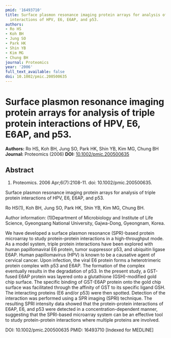 ```yaml
---
pmid: '16493710'
title: Surface plasmon resonance imaging protein arrays for analysis of triple protein
  interactions of HPV, E6, E6AP, and p53.
authors:
- Ro HS
- Koh BH
- Jung SO
- Park HK
- Shin YB
- Kim MG
- Chung BH
journal: Proteomics
year: '2006'
full_text_available: false
doi: 10.1002/pmic.200500635
---
```


# Surface plasmon resonance imaging protein arrays for analysis of triple protein interactions of HPV, E6, E6AP, and p53.
**Authors:** Ro HS, Koh BH, Jung SO, Park HK, Shin YB, Kim MG, Chung BH
**Journal:** Proteomics (2006)
**DOI:** [10.1002/pmic.200500635](https://doi.org/10.1002/pmic.200500635)

## Abstract

1. Proteomics. 2006 Apr;6(7):2108-11. doi: 10.1002/pmic.200500635.

Surface plasmon resonance imaging protein arrays for analysis of triple protein 
interactions of HPV, E6, E6AP, and p53.

Ro HS(1), Koh BH, Jung SO, Park HK, Shin YB, Kim MG, Chung BH.

Author information:
(1)Department of Microbiology and Institute of Life Science, Gyeongsang National 
University, Gajwa-Dong, Gyeongnam, Korea.

We have developed a surface plasmon resonance (SPR)-based protein microarray to 
study protein-protein interactions in a high-throughput mode. As a model system, 
triple protein interactions have been explored with human papillomaviral E6 
protein, tumor suppressor p53, and ubiquitin ligase E6AP. Human papillomavirus 
(HPV) is known to be a causative agent of cervical cancer. Upon infection, the 
viral E6 protein forms a heterotrimeric protein complex with p53 and E6AP. The 
formation of the complex eventually results in the degradation of p53. In the 
present study, a GST-fused E6AP protein was layered onto a glutathione 
(GSH)-modified gold chip surface. The specific binding of GST-E6AP protein onto 
the gold chip surface was facilitated through the affinity of GST to its 
specific ligand GSH. The interacting proteins (E6 and/or p53) were then spotted. 
Detection of the interaction was performed using a SPR imaging (SPRI) technique. 
The resulting SPRI intensity data showed that the protein-protein interactions 
of E6AP, E6, and p53 were detected in a concentration-dependent manner, 
suggesting that the SPRI-based microarray system can be an effective tool to 
study protein-protein interactions where multiple proteins are involved.

DOI: 10.1002/pmic.200500635
PMID: 16493710 [Indexed for MEDLINE]
